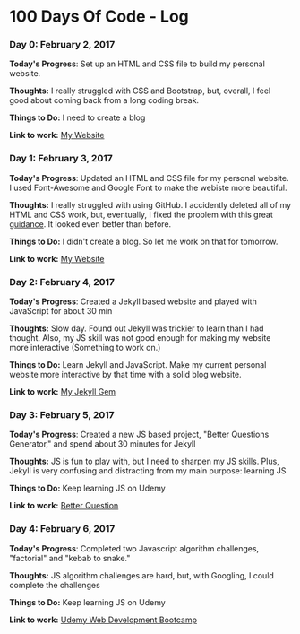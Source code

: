 # 100 Days Of Code - Log

### Day 0: February 2, 2017

**Today's Progress**: Set up an HTML and CSS file to build my personal website.

**Thoughts:** I really struggled with CSS and Bootstrap, but, overall, I feel good about coming back from a long coding break.

**Things to Do:** I need to create a blog  

**Link to work:** [My Website](https://github.com/byjunjo/my-website)

### Day 1: February 3, 2017

**Today's Progress**: Updated an HTML and CSS file for my personal website. I used Font-Awesome and Google Font to make the webiste more beautiful. 

**Thoughts:** I really struggled with using GitHub. I accidently deleted all of my HTML and CSS work, but, eventually, I fixed the problem with this great [guidance](http://rogerdudler.github.io/git-guide/). It looked even better than before.

**Things to Do:** I didn't create a blog. So let me work on that for tomorrow.

**Link to work:** [My Website](byjunjo.com)

### Day 2: February 4, 2017

**Today's Progress**: Created a Jekyll based website and played with JavaScript for about 30 min

**Thoughts:** Slow day. Found out Jekyll was trickier to learn than I had thought. Also, my JS skill was not good enough for making my website more interactive (Something to work on.)

**Things to Do:** Learn Jekyll and JavaScript. Make my current personal website more interactive by that time with a solid blog website.

**Link to work:** [My Jekyll Gem](https://github.com/byjunjo/jekyll-prac)


### Day 3: February 5, 2017

**Today's Progress**: Created a new JS based project, "Better Questions Generator," and spend about 30 minutes for Jekyll

**Thoughts:** JS is fun to play with, but I need to sharpen my JS skills. Plus, Jekyll is very confusing and distracting from my main purpose: learning JS

**Things to Do:** Keep learning JS on Udemy

**Link to work:** [Better Question](https://github.com/byjunjo/better-question-generator)


### Day 4: February 6, 2017

**Today's Progress**: Completed two Javascript algorithm challenges, "factorial" and "kebab to snake."

**Thoughts:** JS algorithm challenges are hard, but, with Googling, I could complete the challenges

**Things to Do:** Keep learning JS on Udemy

**Link to work:** [Udemy Web Development Bootcamp](https://github.com/byjunjo/udemy-web-dev-bootcamp)

